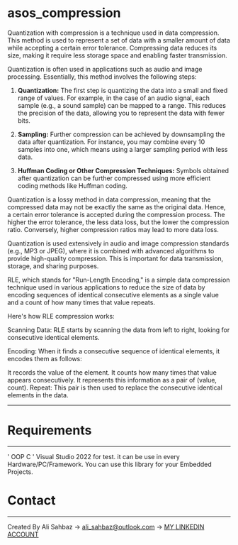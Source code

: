 # asos_compression
 

Quantization with compression is a technique used in data compression. This method is used to represent a set of data with a smaller amount of data while accepting a certain error tolerance. Compressing data reduces its size, making it require less storage space and enabling faster transmission.

Quantization is often used in applications such as audio and image processing. Essentially, this method involves the following steps:

1. **Quantization:** The first step is quantizing the data into a small and fixed range of values. For example, in the case of an audio signal, each sample (e.g., a sound sample) can be mapped to a range. This reduces the precision of the data, allowing you to represent the data with fewer bits.

2. **Sampling:** Further compression can be achieved by downsampling the data after quantization. For instance, you may combine every 10 samples into one, which means using a larger sampling period with less data.

3. **Huffman Coding or Other Compression Techniques:** Symbols obtained after quantization can be further compressed using more efficient coding methods like Huffman coding.

Quantization is a lossy method in data compression, meaning that the compressed data may not be exactly the same as the original data. Hence, a certain error tolerance is accepted during the compression process. The higher the error tolerance, the less data loss, but the lower the compression ratio. Conversely, higher compression ratios may lead to more data loss.

Quantization is used extensively in audio and image compression standards (e.g., MP3 or JPEG), where it is combined with advanced algorithms to provide high-quality compression. This is important for data transmission, storage, and sharing purposes.

RLE, which stands for "Run-Length Encoding," is a simple data compression technique used in various applications to reduce the size of data by encoding sequences of identical consecutive elements as a single value and a count of how many times that value repeats.

Here's how RLE compression works:

Scanning Data: RLE starts by scanning the data from left to right, looking for consecutive identical elements.

Encoding: When it finds a consecutive sequence of identical elements, it encodes them as follows:

It records the value of the element.
It counts how many times that value appears consecutively.
It represents this information as a pair of (value, count).
Repeat: This pair is then used to replace the consecutive identical elements in the data.




--------------------------------------------------------------------------------------------------------------------------------------------------------------------


# Requirements
------
' OOP C ' 
Visual Studio 2022 for test. 
it can be use in every Hardware/PC/Framework.
You can use this library for your Embedded Projects.
 
# Contact
------
Created By Ali Sahbaz 
-> ali_sahbaz@outlook.com 
-> [MY LINKEDIN ACCOUNT](https://www.linkedin.com/in/ali-%C5%9Fahbaz-6588a8115/)
